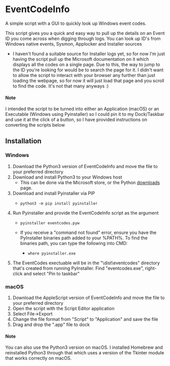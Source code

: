 # EventCodeInfo
A simple script with a GUI to quickly look up Windows event codes.

This script gives you a quick and easy way to pull up the details on an Event ID you come across when digging through logs. You can look up ID's from Windows native events, Sysmon, Applocker and Installer sources
  - I haven't found a suitable source for Installer logs yet, so for now I'm just having the script pull up the Microsoft documentation on it which displays all the codes on a single page. Due to this, the way to jump to the ID you're looking for would be to search the page for it. I didn't want to allow the script to interact with your browser any further than just loading the webpage, so for now it will just load that page and you scroll to find the code. It's not that many anyways :)

#### Note
I intended the script to be turned into either an Application (macOS) or an Executable (Windows using Pyinstaller) so I could pin it to my Dock/Taskbar and use it at the click of a button, so I have provided instructions on converting the scripts below

## Installation
### Windows
1. Download the Python3 version of EventCodeInfo and move the file to your preferred directory
2. Download and install Python3 to your Windows host
   - This can be done via the Microsoft store, or the Python <a href="https://www.python.org/downloads/">downloads</a> page.
3. Download and install Pyinstaller via PIP
   -     python3 -m pip install pyinstaller
4.  Run Pyinstaller and provide the EventCodeInfo script as the argument
    -     pyinstaller eventcodes.pyw
    - If you receive a "command not found" error, ensure you have the PyInstaller binaries path added to your %PATH%. To find the binaries path, you can type the following into CMD:
      -     where pyinstaller.exe
5. The EventCodes exectuable will be in the "\dist\eventcodes\" directory that's created from running PyInstaller. Find "eventcodes.exe", right-click and select "Pin to taskbar" 

### macOS
1. Download the AppleScript version of EventCodeInfo and move the file to your preferred directory
2. Open the script with the Script Editor application
3. Select File->Export
4. Change the file format from "Script" to "Application" and save the file
5. Drag and drop the ".app" file to dock
#### Note
You can also use the Python3 version on macOS. I installed Homebrew and reinstalled Python3 through that which uses a version of the Tkinter module that works correctly on macOS. 
